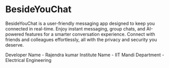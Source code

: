 # BesideYouChat
BesideYouChat is a user-friendly messaging app designed to keep you connected in real-time. Enjoy instant messaging, group chats, and AI-powered features for a smarter conversation experience. Connect with friends and colleagues effortlessly, all with the privacy and security you deserve.

Developer Name - Rajendra kumar
Institute Name - IIT Mandi
Department - Electrical Engineering
